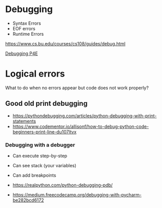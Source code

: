 # Debugging

* Syntax Errors
* EOF errors
* Runtime Errors

https://www.cs.bu.edu/courses/cs108/guides/debug.html

[Debugging  P4E](https://eng.libretexts.org/Bookshelves/Computer_Science/Book%3A_Python_for_Everybody_(Severance)/2%3A_Variables%2C_Expressions%2C_and_Statements/2.13%3A_Debugging)

# Logical errors
What to do when no errors appear but code does not work properly?

## Good old print debugging

* https://pythondebugging.com/articles/python-debugging-with-print-statements
* https://www.codementor.io/allisonf/how-to-debug-python-code-beginners-print-line-du107ltvx

### Debugging with a debugger

* Can execute step-by-step
* Can see stack (your variables)
* Can add breakpoints

* https://realpython.com/python-debugging-pdb/
* https://medium.freecodecamp.org/debugging-with-pycharm-be282bcd6172
